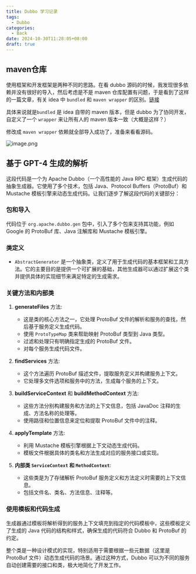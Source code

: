 ```yaml
---
title: Dubbo 学习记录
tags:
  - Dubbo
categories:
  - Back
date: 2024-10-30T11:28:05+08:00
draft: true
---
```

## maven仓库

使用框架和开发框架是两种不同的思路。在看 dubbo 源码的时候，我发现很多依赖并没有很好的导入，然后考虑是不是 maven 仓库配置有问题，于是看到了这样的一篇文章，有关 idea 中 `bundled` 和 `maven wrapper` 的区别。[链接](https://stackoverflow.com/questions/72212706/maven-wrapper-vs-bundle-maven-3)

具体来说就是`bundled` 是 idea 自带的 maven 版本，但是 dubbo 为了协同开发，自定义了一个 `wrapper` 来让所有人的 maven 版本一致（大概是这样？）

修改成 `maven wrapper` 依赖就全部导入成功了，准备来看看源码。

![image.png](https://img.simi.host/20241030113857.png)

## 基于 GPT-4 生成的解析

这段代码是一个为 Apache Dubbo（一个高性能的 Java RPC 框架）生成代码的抽象生成器。它使用了多个技术，包括 Java、Protocol Buffers（ProtoBuf）和 Mustache 模板引擎来动态生成代码。让我们逐步了解这段代码的关键部分：

### 包和导入
代码位于 `org.apache.dubbo.gen` 包中，引入了多个包来支持其功能，例如 Google 的 ProtoBuf 库、Java 注解库和 Mustache 模板引擎。

### 类定义
- `AbstractGenerator` 是一个抽象类，定义了用于生成代码的基本框架和工具方法。它的主要目的是提供一个可扩展的基础，其他生成器可以通过扩展这个类并提供具体的实现细节来满足特定的生成需求。

### 关键方法和内部类

1. **generateFiles** 方法:
   - 这是类的核心方法之一，它处理 ProtoBuf 文件的解析和服务的查找，然后基于服务定义生成代码。
   - 使用 `ProtoTypeMap` 类来帮助映射 ProtoBuf 类型到 Java 类型。
   - 过滤和处理只有明确指定生成的 ProtoBuf 文件。
   - 对每个服务生成代码文件。

2. **findServices** 方法:
   - 这个方法遍历 ProtoBuf 描述文件，提取服务定义并构建服务上下文。
   - 它处理多文件选项和服务中的方法，生成每个服务的上下文。

3. **buildServiceContext** 和 **buildMethodContext** 方法:
   - 这些方法分别构建服务和方法的上下文信息，包括 JavaDoc 注释的生成、方法名称的处理等。
   - 使用路径和位置信息来定位和提取 ProtoBuf 文件中的注释。

4. **applyTemplate** 方法:
   - 利用 Mustache 模板引擎根据上下文动态生成代码。
   - 模板文件根据具体的类名和方法生成对应的服务接口或实现。

5. **内部类 `ServiceContext` 和 `MethodContext`**:
   - 这些类是为了存储解析 ProtoBuf 服务定义和方法定义时需要的上下文信息。
   - 包括文件名、类名、方法信息、注释等。

### 使用模板和代码生成
生成器通过模板将解析得到的服务上下文填充到指定的代码模板中，这些模板定义了生成的 Java 代码的结构和样式，确保生成的代码符合 Dubbo 和 ProtoBuf 的约定。

整个类是一种设计模式的实现，特别适用于需要根据一些元数据（这里是 ProtoBuf 文件）动态生成代码的场景。通过这种方式，Dubbo 可以为不同的服务自动创建需要的接口和类，极大地简化了开发工作。